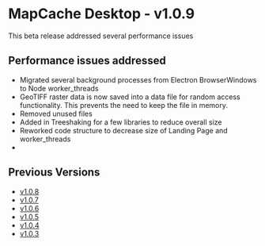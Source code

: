 # MapCache Desktop - v1.0.9

This beta release addressed several performance issues

## Performance issues addressed
 * Migrated several background processes from Electron BrowserWindows to Node worker_threads
 * GeoTIFF raster data is now saved into a data file for random access functionality. This prevents the need to keep the file in memory.
 * Removed unused files
 * Added in Treeshaking for a few libraries to reduce overall size
 * Reworked code structure to decrease size of Landing Page and worker_threads
 * 

## Previous Versions
 * [v1.0.8](https://github.com/ngageoint/mapcache-electron/blob/v1.0.8/changelog/v1.0.8.md)
 * [v1.0.7](https://github.com/ngageoint/mapcache-electron/blob/v1.0.7/changelog/v1.0.7.md)
 * [v1.0.6](https://github.com/ngageoint/mapcache-electron/blob/v1.0.6/changelog/v1.0.6.md)
 * [v1.0.5](https://github.com/ngageoint/mapcache-electron/blob/v1.0.5/changelog/v1.0.5.md)
 * [v1.0.4](https://github.com/ngageoint/mapcache-electron/blob/v1.0.5/changelog/v1.0.4.md)
 * [v1.0.3](https://github.com/ngageoint/mapcache-electron/blob/v1.0.5/changelog/v1.0.3.md)
